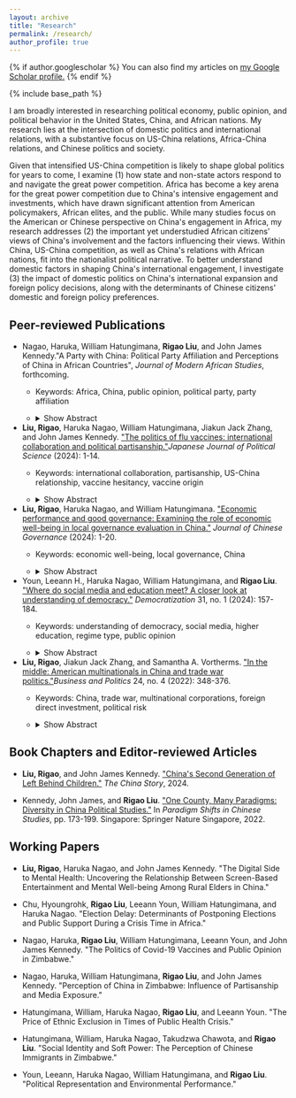 ```yaml
---
layout: archive
title: "Research"
permalink: /research/
author_profile: true
---
```


{% if author.googlescholar %}
  You can also find my articles on <u><a href="{{author.googlescholar}}">my Google Scholar profile</a>.</u>
{% endif %}

<!-- Global site tag (gtag.js) - Google Analytics -->
<script async src="https://www.googletagmanager.com/gtag/js?id=UA-123521501-1"></script>
<script>
  window.dataLayer = window.dataLayer || [];
  function gtag(){dataLayer.push(arguments);}
  gtag('js', new Date());

  gtag('config', 'UA-123521501-1');
</script>


{% include base_path %}

I am broadly interested in researching political economy, public opinion, and political behavior in the United States, China, and African nations. My research lies at the intersection of domestic politics and international relations, with a substantive focus on US-China relations, Africa-China relations, and Chinese politics and society.

Given that intensified US-China competition is likely to shape global politics for years to come, I examine (1) how state and non-state actors respond to and navigate the great power competition. Africa has become a key arena for the great power competition due to China's intensive engagement and investments, which have drawn significant attention from American policymakers, African elites, and the public. While many studies focus on the American or Chinese perspective on China's engagement in Africa, my research addresses (2) the important yet understudied African citizens' views of China's involvement and the factors influencing their views.  Within China, US-China competition, as well as China's relations with African nations, fit into the nationalist political narrative.  To better understand domestic factors in shaping China's international engagement, I investigate (3) the impact of domestic politics on China's international expansion and foreign policy decisions, along with the determinants of Chinese citizens' domestic and foreign policy preferences.


## Peer-reviewed Publications

- Nagao, Haruka, William Hatungimana, **Rigao Liu**, and John James Kennedy."A Party with China: Political Party Affiliation and Perceptions of China in African Countries", *Journal of Modern African Studies*, forthcoming.  
    -   Keywords: Africa, China, public opinion, political party, party affiliation
    -   <details>

        <summary>Show Abstract</summary>

        Most attention on Africa-China relations has centered on China's economic activities. What remains unclear is the role of partisanship in shaping public perceptions of China in African countries. Since the Chinese government builds a favorable relationship with an incumbent party, incumbent party supporters tend to have positive views toward China whereas opposition party supporters perceive China more critically. This study conducts multilevel mixed-effects regression analyses of public opinion across 33 African countries, and finds that opposition party supporters are indeed more critical of China. While opposition parties are motivated by their office-seeking interests, they also hold an incumbent party accountable. This study sheds light on the agency of political parties and their supporters in African countries and the mode (instead of volume) of China's bilateral engagement. 

        </details>
- **Liu, Rigao**, Haruka Nagao, William Hatungimana, Jiakun Jack Zhang, and John James Kennedy. ["The politics of flu vaccines: international collaboration and political partisanship."](https://drive.google.com/file/d/1KNHCocBHF_sbEMqBs0FsSayXSmkrlnsQ/view?usp=sharing)*Japanese Journal of Political Science* (2024): 1-14. 
    -   Keywords: international collaboration, partisanship, US-China relationship, vaccine hesitancy, vaccine origin
    -   <details>

        <summary>Show Abstract</summary>

        While vaccine hesitancy has become a salient issue, few studies have examined the influence of international collaboration and vaccine developments on people's attitudes towards vaccines. The international collaboration especially with China has been an integral part of the field of influenza. In recent years, attitudes towards vaccines and China are both heavily politicized in the USA with a deepening partisan divide. Republicans are more likely than Democrats to be vaccine hesitant, and they are also more likely to view China negatively. At the same time, the USA has economic, security, and medical collaboration with Japan and most Americans display a very positive view of the country. Thus, does a more international collaboration or more country-specific vaccine development have an influence on US vaccine hesitancy? This study conducts a survey-embedded question-wording experiment to assess the roles of US-China and US-Japan collaboration and partisanship in people's willingness to get the flu vaccine. Despite the previously successful and effective US-China collaboration, this study finds that respondents especially Republicans are much less likely to receive a US-China flu vaccine than a US-Japan or USA alone. Interestingly, both Democrats and Republicans are as willing to receive a US-Japan vaccine as USA alone. These results point to critical roles of partisanship and international relations.

        </details>
- **Liu, Rigao**, Haruka Nagao, and William Hatungimana. ["Economic performance and good governance: Examining the role of economic well-being in local governance evaluation in China."](https://www.tandfonline.com/doi/abs/10.1080/23812346.2024.2310437)
 *Journal of Chinese Governance* (2024): 1-20.
   - Keywords: economic well-being, local governance, China
   - <details>

        <summary>Show Abstract</summary>

        Citizens' satisfaction with governance is a critical political issue in China. How do citizens evaluate the effort to improve governance quality by the Chinese government? Are citizens satisfied with the governance at the local level? Does citizens’ economic well-being affect their evaluation of local governance, and if so, how? Drawing data from the Chinese Household Income Project (CHIP) 2018 survey, this study attempts to provide some insights to these questions by investigating whether citizens’ economic well-being shapes their evaluations of local governance. We find that respondents with a stronger sense of subjective economic well-being are more likely to be satisfied with local governance. However, objective economic well-being has a slightly negative impact on local governance satisfaction. Chinese citizens generally express a high level of satisfaction with local governance. Therefore, perceived economic well-being influences local government favorability more than the representation of economic well-being in material wealth. The findings point to a complex relationship between economic well-being and evaluation of governance quality.

        </details>
- Youn, Leeann H., Haruka Nagao, William Hatungimana, and **Rigao Liu**. ["Where do social media and education meet? A closer look at understanding of democracy."](https://www.tandfonline.com/doi/full/10.1080/13510347.2023.2258809)
 *Democratization* 31, no. 1 (2024): 157-184.
   - Keywords: understanding of democracy, social media, higher education, regime type, public opinion
   - <details>
       
        <summary>Show Abstract</summary>

       Social media presents a contradictory relationship with democracy. Once, it was regarded as a tool for democracy, providing alternative sources of information and coordinating social movements for democratization. Later it also became a tool for authoritarian regimes to control information and spread propaganda to stay in power. This mixed perception suggests that both democratic and authoritarian forces can use social media to influence public opinion. This presents a puzzle to the relationship between social media use and democratic understanding. Does social media promote or erode understanding of democracy? This study argues that the effect of social media use on understanding of democracy depends on higher education. The relationship also differs between democracies and non-democracies. Using the newest wave of the World Values Survey (wave 7, 2017–2020), this study analyses the influence of social media use on understanding of democracy in non-democracies and democracies. The findings suggest that social media use positively affects understanding of democracy in democratic countries. However, the democratic effect of social media is nullified in non-democracy unless it interacts with higher education. The findings offer implications for the relationship between social media, higher education, and understanding of democracy.

        </details>
- **Liu, Rigao**, Jiakun Jack Zhang, and Samantha A. Vortherms. ["In the middle: American multinationals in China and trade war politics."](https://drive.google.com/file/d/1L3nrk-iXQ2qVzio3hPcYbgseeHRWir5N/view?usp=sharing)*Business and Politics* 24, no. 4 (2022): 348-376.
    -   Keywords: China, trade war, multinational corporations, foreign direct investment, political risk
    -   <details>

        <summary>Show Abstract</summary>

        Which factors make some American multinational corporations (MNCs) take political action in response to the US-China Trade War and cause others to stay on the sidelines? We identify China-based subsidiaries of US firms to identify firms' political actions in response to the trade war. We combine data on firms' tariff exposure, economic actions in China, and political actions in the United States during the trade war. Together these data highlight the divergent strategies with which firms engage. Even though more than 63 percent of MNCs in our sample were adversely impacted by tariffs, only 22 percent voice opposition and 7 percent exit in response to the trade war. Our analysis reveals that US MNCs in China differ in their business models, ownership structure, experience in China, and size of capital investments. These firm-level factors determine the degree to which US MNCs are embedded in China. This in turn shapes how firms perceive political risk and choose from the menu of options to deal with the trade war. Size and age increase voice while joint-venture status decreases it.

        </details>

## Book Chapters and Editor-reviewed Articles

- **Liu, Rigao**, and John James Kennedy. ["China's Second Generation of Left Behind Children."](https://www.thechinastory.org/chinas-second-generation-of-left-behind-children/)  *The China Story*, 2024.

- Kennedy, John James, and **Rigao Liu**. ["One County, Many Paradigms: Diversity in China Political Studies."](https://drive.google.com/file/d/1if_Yyohtm4SOM6zlGu1Vc0SOP6R3xEWF/view?usp=sharing) In *Paradigm Shifts in Chinese Studies*, pp. 173-199. Singapore: Springer Nature Singapore, 2022.

## Working Papers

- **Liu, Rigao**, Haruka Nagao, and John James Kennedy. "The Digital Side to Mental Health: Uncovering the Relationship Between Screen-Based Entertainment and Mental Well-being Among Rural Elders in China."

- Chu, Hyoungrohk, **Rigao Liu**, Leeann Youn, William Hatungimana, and Haruka Nagao. "Election Delay: Determinants of Postponing Elections and Public Support During a Crisis Time in Africa." 

- Nagao, Haruka, **Rigao Liu**, William Hatungimana, Leeann Youn, and John James Kennedy. "The Politics of Covid-19 Vaccines and Public Opinion in Zimbabwe."

- Nagao, Haruka, William Hatungimana, **Rigao Liu**, and John James Kennedy. "Perception of China in Zimbabwe: Influence of Partisanship and Media Exposure."   

- Hatungimana, William, Haruka Nagao, **Rigao Liu**, and Leeann Youn. "The Price of Ethnic Exclusion in Times of Public Health Crisis." 

- Hatungimana, William, Haruka Nagao, Takudzwa Chawota, and **Rigao Liu**. "Social Identity and Soft Power: The Perception of Chinese Immigrants in Zimbabwe."

- Youn, Leeann, Haruka Nagao, William Hatungimana, and **Rigao Liu**. "Political Representation and Environmental Performance."